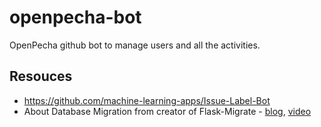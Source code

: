 # openpecha-bot
OpenPecha github bot to manage users and all the activities.


## Resouces
- https://github.com/machine-learning-apps/Issue-Label-Bot
- About Database Migration from creator of Flask-Migrate - [blog](https://blog.miguelgrinberg.com/post/the-flask-mega-tutorial-part-iv-database), [video](https://www.youtube.com/watch?v=IxCBjUapkWk)
